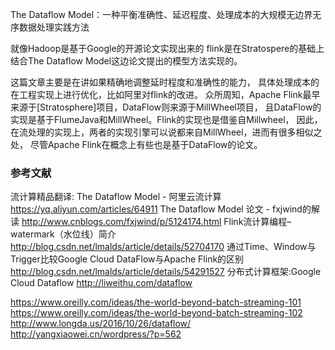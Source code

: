 

The Dataflow Model：一种平衡准确性、延迟程度、处理成本的大规模无边界无序数据处理实践方法

就像Hadoop是基于Google的开源论文实现出来的
flink是在Stratospere的基础上结合The Dataflow Model这边论文提出的模型方法实现的。

这篇文章主要是在讲如果精确地调整延时程度和准确性的能力，
具体处理成本的在工程实现上进行优化，比如阿里对flink的改进。
众所周知，Apache Flink最早来源于[Stratosphere]项目，DataFlow则来源于MillWheel项目，
且DataFlow的实现是基于FlumeJava和MillWheel。Flink的实现也是借鉴自Millwheel，
因此，在流处理的实现上，两者的实现引擎可以说都来自MillWheel，进而有很多相似之处，
尽管Apache Flink在概念上有些也是基于DataFlow的论文。

### 参考文献

流计算精品翻译: The Dataflow Model - 阿里云流计算
<https://yq.aliyun.com/articles/64911>
The Dataflow Model 论文 - fxjwind的解读
<http://www.cnblogs.com/fxjwind/p/5124174.html>
Flink流计算编程–watermark（水位线）简介
<http://blog.csdn.net/lmalds/article/details/52704170>
通过Time、Window与Trigger比较Google Cloud DataFlow与Apache Flink的区别
<http://blog.csdn.net/lmalds/article/details/54291527>
分布式计算框架:Google Cloud Dataflow
<http://liweithu.com/dataflow>

<https://www.oreilly.com/ideas/the-world-beyond-batch-streaming-101>
<https://www.oreilly.com/ideas/the-world-beyond-batch-streaming-102>
<http://www.longda.us/2016/10/26/dataflow/>
http://yangxiaowei.cn/wordpress/?p=562
